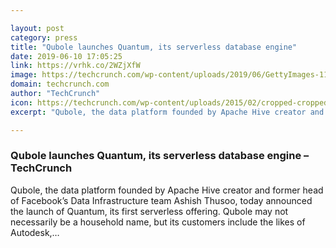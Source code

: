 ```yaml
---

layout: post
category: press
title: "Qubole launches Quantum, its serverless database engine"
date: 2019-06-10 17:05:25
link: https://vrhk.co/2WZjXfW
image: https://techcrunch.com/wp-content/uploads/2019/06/GettyImages-1147873165.jpg?w=600
domain: techcrunch.com
author: "TechCrunch"
icon: https://techcrunch.com/wp-content/uploads/2015/02/cropped-cropped-favicon-gradient.png?w=180
excerpt: "Qubole, the data platform founded by Apache Hive creator and former head of Facebook’s Data Infrastructure team Ashish Thusoo, today announced the launch of Quantum, its first serverless offering. Qubole may not necessarily be a household name, but its customers include the likes of Autodesk,…"

---
```


### Qubole launches Quantum, its serverless database engine – TechCrunch

Qubole, the data platform founded by Apache Hive creator and former head of Facebook’s Data Infrastructure team Ashish Thusoo, today announced the launch of Quantum, its first serverless offering. Qubole may not necessarily be a household name, but its customers include the likes of Autodesk,…